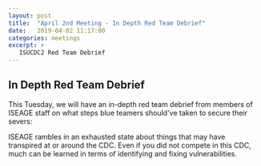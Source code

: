 ```yaml
---
layout: post
title:  "April 2nd Meeting - In Depth Red Team Debrief"
date:   2019-04-02 11:17:00
categories: meetings
excerpt: >
   ISUCDC2 Red Team Debrief
---
```




In Depth Red Team Debrief
-----------------------------
This Tuesday, we will have an in-depth red team debrief from members of ISEAGE staff on 
what steps blue teamers should've taken to secure their severs:

  ISEAGE rambles in an exhausted state about things that may have transpired at or
         around the CDC. Even if you did not compete in this CDC, much can be learned in terms of 
         identifying and fixing vulnerabilities.
